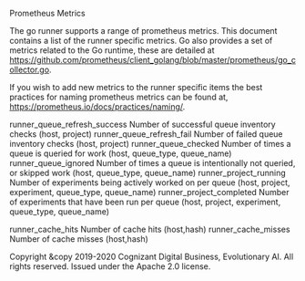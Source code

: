 Prometheus Metrics

The go runner supports a range of prometheus metrics.  This document contains a list of the runner specific metrics.  Go also provides a set of metrics related to the Go runtime, these are detailed at https://github.com/prometheus/client_golang/blob/master/prometheus/go_collector.go.

If you wish to add new metrics to the runner specific items the best practices for naming prometheus metrics can be found at, https://prometheus.io/docs/practices/naming/.

runner_queue_refresh_success    Number of successful queue inventory checks (host, project)
runner_queue_refresh_fail       Number of failed queue inventory checks (host, project)
runner_queue_checked            Number of times a queue is queried for work (host, queue_type, queue_name)
runner_queue_ignored            Number of times a queue is intentionally not queried, or skipped work (host, queue_type, queue_name)
runner_project_running            Number of experiments being actively worked on per queue (host, project, experiment, queue_type, queue_name)
runner_project_completed          Number of experiments that have been run per queue (host, project, experiment, queue_type, queue_name)

runner_cache_hits               Number of cache hits (host,hash)
runner_cache_misses             Number of cache misses (host,hash)



Copyright &copy 2019-2020 Cognizant Digital Business, Evolutionary AI. All rights reserved. Issued under the Apache 2.0 license.
